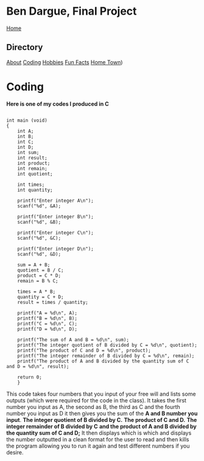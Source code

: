 # **Ben Dargue, Final Project**
[Home](https://github.com/keysor/Final/blob/main/README.md)   
## Directory 
[About](https://github.com/keysor/Final/blob/main/about.md)  [Coding](https://github.com/keysor/Final/blob/main/coding.md)  [Hobbies](https://github.com/keysor/Final/blob/main/hobbies.md)  [Fun Facts](https://github.com/keysor/Final/blob/main/funfacts.md) [Home Town](https://github.com/keysor/Final/blob/main/hometown.md))
# Coding
**Here is one of my codes I produced in C**
``` #include <stdio.h>

int main (void)
{
    int A;
    int B;
    int C;
    int D;
    int sum;
    int result;
    int product;
    int remain;
    int quotient;

    int times;
    int quantity;

    printf("Enter integer A\n");
    scanf("%d", &A);

    printf("Enter integer B\n");
    scanf("%d", &B);

    printf("Enter integer C\n");
    scanf("%d", &C);

    printf("Enter integer D\n");
    scanf("%d", &D);

    sum = A + B;
    quotient = B / C;
    product = C * D;
    remain = B % C;

    times = A * B;
    quantity = C + D;
    result = times / quantity;

    printf("A = %d\n", A);
    printf("B = %d\n", B);
    printf("C = %d\n", C);
    printf("D = %d\n", D);

    printf("The sum of A and B = %d\n", sum);
    printf("The integer quotient of B divided by C = %d\n", quotient);
    printf("The product of C and D = %d\n", product);
    printf("The integer remainder of B divided by C = %d\n", remain);
    printf("The product of A and B divided by the quantity sum of C and D = %d\n", result);

    return 0;
    }

```
This code takes four numbers that you input of your free will and lists some outputs (which were required for the code in the class).
It takes the first number you input as A, the second as B, the third as C and the fourth number you input as D it then gives you the sum of the **A and B number you input**. **The integer quotient of B divided by C.**
**The product of C and D.** **The integer remainder of B divided by C** **and the product of A and B divided by the quantity sum of C and D;** It then displays which is which and displays the number outputted in a clean format for the user to read and then kills the program allowing you to run it again and test different numbers if you desire.
